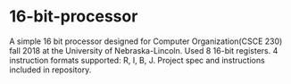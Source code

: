 # 16-bit-processor

A simple 16 bit processor designed for Computer Organization(CSCE 230) fall 2018 at the University of Nebraska-Lincoln.
Used 8 16-bit registers. 4 instruction formats supported: R, I, B, J. Project spec and instructions included in repository.
